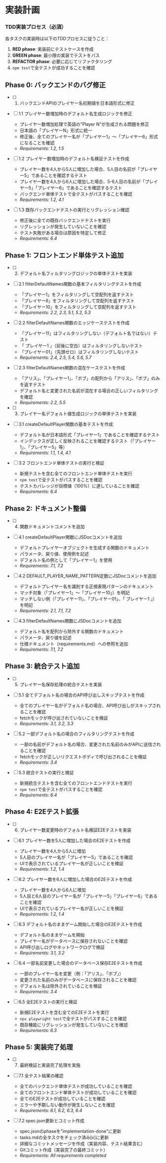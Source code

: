 # 実装計画

### TDD実装プロセス（必須）
各タスクの実装時は以下のTDDプロセスに従うこと：
1. **RED phase**: 実装前にテストケースを作成
2. **GREEN phase**: 最小限の実装でテストをパス
3. **REFACTOR phase**: 必要に応じてリファクタリング
4. `npm test`で全テストが成功することを確認

## Phase 0: バックエンドのバグ修正

- [ ] 1. バックエンドAPIのプレイヤー名初期値を日本語形式に修正
- [ ] 1.1 プレイヤー数増加時のデフォルト名生成ロジックを修正
  - プレイヤー数増加処理で英語の"Player N"が生成される問題を修正
  - 日本語の「プレイヤーN」形式に統一
  - 修正後、全てのプレイヤー名が「プレイヤー1」～「プレイヤー6」形式になることを確認
  - _Requirements: 1.2, 1.5_

- [ ] 1.2 プレイヤー数増加時のデフォルト名検証テストを作成
  - プレイヤー数を4人から5人に増加した場合、5人目の名前が「プレイヤー5」であることを確認するテスト
  - プレイヤー数を4人から6人に増加した場合、5-6人目の名前が「プレイヤー5」「プレイヤー6」であることを確認するテスト
  - バックエンド単体テストで全テストがパスすることを確認
  - _Requirements: 1.2, 4.1_

- [ ] 1.3 既存バックエンドテストの実行とリグレッション確認
  - 修正後に全ての既存バックエンドテストを実行
  - リグレッションが発生していないことを確認
  - テスト失敗がある場合は原因を特定して修正
  - _Requirements: 6.4_

## Phase 1: フロントエンド単体テスト追加

- [ ] 2. デフォルト名フィルタリングロジックの単体テストを実装
- [ ] 2.1 filterDefaultNames関数の基本フィルタリングテストを作成
  - 「プレイヤー1」をフィルタリングして空配列を返すテスト
  - 「プレイヤー6」をフィルタリングして空配列を返すテスト
  - 「プレイヤー10」をフィルタリングして空配列を返すテスト
  - _Requirements: 2.2, 2.3, 5.1, 5.2, 5.3_

- [ ] 2.2 filterDefaultNames関数のエッジケーステストを作成
  - 「プレイヤー11」はフィルタリングしない（デフォルト名ではない）テスト
  - 「 プレイヤー1 」（前後に空白）はフィルタリングしないテスト
  - 「プレイヤー01」（先頭ゼロ）はフィルタリングしないテスト
  - _Requirements: 2.4, 2.5, 5.4, 5.6, 5.7_

- [ ] 2.3 filterDefaultNames関数の混在ケーステストを作成
  - 「アリス」、「プレイヤー1」、「ボブ」の配列から「アリス」、「ボブ」のみを返すテスト
  - デフォルト名と変更された名前が混在する場合の正しいフィルタリングを確認
  - _Requirements: 2.2, 5.5_

- [ ] 3. プレイヤー名デフォルト値生成ロジックの単体テストを実装
- [ ] 3.1 createDefaultPlayer関数の基本テストを作成
  - デフォルト名が日本語形式「プレイヤー1」であることを確認するテスト
  - インデックスが正しく反映されることを確認するテスト（「プレイヤー1」、「プレイヤー5」等）
  - _Requirements: 1.1, 1.4, 4.1_

- [ ] 3.2 フロントエンド単体テストの実行と検証
  - 新規テストを含む全てのフロントエンド単体テストを実行
  - `npm test`で全テストがパスすることを確認
  - テストカバレッジが目標値（100%）に達していることを確認
  - _Requirements: 6.4_

## Phase 2: ドキュメント整備

- [ ] 4. 関数ドキュメントコメントを追加
- [ ] 4.1 createDefaultPlayer関数にJSDocコメントを追加
  - デフォルトプレイヤーオブジェクトを生成する関数のドキュメント
  - パラメータ、戻り値、使用例を記述
  - デフォルト名の例として「プレイヤー1」を使用
  - _Requirements: 7.1, 7.2_

- [ ] 4.2 DEFAULT_PLAYER_NAME_PATTERN定数にJSDocコメントを追加
  - デフォルトプレイヤー名を識別する正規表現パターンのドキュメント
  - マッチ対象（「プレイヤー1」～「プレイヤー10」）を明記
  - マッチしない例（「プレイヤー11」、「プレイヤー01」、「 プレイヤー1 」）を明記
  - _Requirements: 2.1, 7.1, 7.2_

- [ ] 4.3 filterDefaultNames関数にJSDocコメントを追加
  - デフォルト名を配列から除外する関数のドキュメント
  - パラメータ、戻り値を記述
  - 仕様ドキュメント（requirements.md）への参照を追加
  - _Requirements: 7.1, 7.2_

## Phase 3: 統合テスト追加

- [ ] 5. プレイヤー名保存処理の統合テストを実装
- [ ] 5.1 全てデフォルト名の場合のAPI呼び出しスキップテストを作成
  - 全てのプレイヤー名がデフォルト名の場合、API呼び出しがスキップされることを確認
  - fetchモックが呼び出されていないことを検証
  - _Requirements: 3.1, 3.2, 3.3_

- [ ] 5.2 一部デフォルト名の場合のフィルタリングテストを作成
  - 一部の名前がデフォルト名の場合、変更された名前のみがAPIに送信されることを確認
  - fetchモックが正しいリクエストボディで呼び出されることを検証
  - _Requirements: 3.4_

- [ ] 5.3 統合テストの実行と検証
  - 新規統合テストを含む全てのフロントエンドテストを実行
  - `npm test`で全テストがパスすることを確認
  - _Requirements: 6.4_

## Phase 4: E2Eテスト拡張

- [ ] 6. プレイヤー数変更時のデフォルト名検証E2Eテストを実装
- [ ] 6.1 プレイヤー数を5人に増加した場合のE2Eテストを作成
  - プレイヤー数を4人から5人に増加
  - 5人目のプレイヤー名が「プレイヤー5」であることを確認
  - UIで表示されているプレイヤー名が正しいことを検証
  - _Requirements: 1.2, 1.4_

- [ ] 6.2 プレイヤー数を6人に増加した場合のE2Eテストを作成
  - プレイヤー数を4人から6人に増加
  - 5人目と6人目のプレイヤー名が「プレイヤー5」「プレイヤー6」であることを確認
  - UIで表示されているプレイヤー名が正しいことを検証
  - _Requirements: 1.2, 1.4_

- [ ] 6.3 デフォルト名のままゲーム開始した場合のE2Eテストを作成
  - デフォルト名のままゲームを開始
  - プレイヤー名がデータベースに保存されないことを確認
  - API呼び出しログやネットワークログで検証
  - _Requirements: 3.1, 3.2_

- [ ] 6.4 一部名前変更した場合のデータベース保存E2Eテストを作成
  - 一部のプレイヤー名を変更（例：「アリス」、「ボブ」）
  - 変更された名前のみがデータベースに保存されることを確認
  - デフォルト名は除外されていることを検証
  - _Requirements: 3.4_

- [ ] 6.5 全E2Eテストの実行と検証
  - 新規E2Eテストを含む全てのE2Eテストを実行
  - `npx playwright test`で全テストがパスすることを確認
  - 既存機能にリグレッションが発生していないことを確認
  - _Requirements: 6.3_

## Phase 5: 実装完了処理

- [ ] 7. 最終検証と実装完了処理を実施
- [ ] 7.1 全テスト結果の確認
  - 全てのバックエンド単体テストが成功していることを確認
  - 全てのフロントエンド単体テストが成功していることを確認
  - 全てのE2Eテストが成功していることを確認
  - エラーや予期しない動作が発生しないことを確認
  - _Requirements: 6.1, 6.2, 6.3, 6.4_

- [ ] 7.2 spec.json更新とコミット作成
  - spec.jsonのphaseを"implementation-done"に更新
  - tasks.mdの全タスクをチェック済み[x]に更新
  - 詳細なコミットメッセージを作成（実装内容、テスト結果含む）
  - Gitコミット作成（実装完了の最終コミット）
  - _Requirements: All requirements completed_
